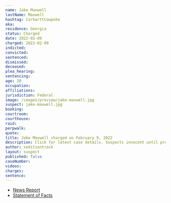 ```yaml
---
name: Jake Maxwell
lastName: Maxwell
hashtag: CarharttCowpoke
aka:
residence: Georgia
status: Charged
date: 2022-02-09
charged: 2022-02-09
indicted:
convicted:
sentenced:
dismissed:
deceased:
plea_hearing:
sentencing:
age: 20
occupation:
affiliations:
jurisdiction: Federal
image: /images/preview/jake-maxwell.jpg
suspect: jake-maxwell.jpg
booking:
courtroom:
courthouse:
raid:
perpwalk:
quote:
title: Jake Maxwell charged on February 9, 2022
description: Click for latest case details. Suspects innocent until proven guilty.
author: seditiontrack
layout: suspect
published: false
caseNumber:
videos:
charges:
sentence:
---
```


- [News Report](https://www.wgauradio.com/news/athens-man-is-latest-to-be-arrested-january-6-capitol-riot/DA44XZG34FA23CGVVGMPPP6CSI/)
- [Statement of Facts](https://extremism.gwu.edu/sites/g/files/zaxdzs2191/f/Jake%20Maxwell%20Statement%20of%20Facts.pdf)
